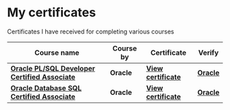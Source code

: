 # My certificates
Certificates I have received for completing various courses

| Course name                                                                                                                                                                | Course by  | Certificate                                         | Verify                                                                                      |
|----------------------------------------------------------------------------------------------------------------------------------------------------------------------------|------------|-----------------------------------------------------|---------------------------------------------------------------------------------------------|
| **<a href = "https://learn.oracle.com/ols/learning-path/become-a-oracle-plsql-developer-certified-associate/55627/55622">Oracle PL/SQL Developer Certified Associate</a>** | **Oracle** | [**View certificate**](./certificates/OCAplsql.png) | [**Oracle**](https://www.credly.com/badges/0afdc464-1d4f-4208-b60a-ba355c51addf/public_url) |
| [**Oracle Database SQL Certified Associate**](https://learn.oracle.com/ols/learning-path/become-a-oracle-sql-certified-associate/55319/55322)                              | **Oracle** | [**View certificate**](./certificates/ocasql.png)   | [**Oracle**](https://www.credly.com/badges/0d4a4f3b-26e2-4c08-9750-0d6ca294b408/public_url) |
